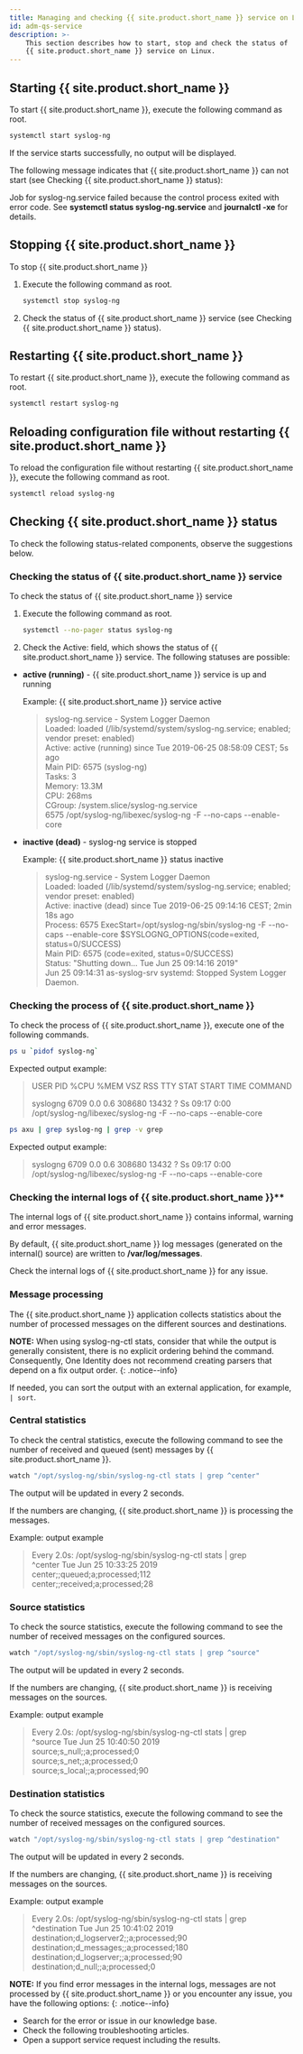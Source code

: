 ```yaml
---
title: Managing and checking {{ site.product.short_name }} service on Linux
id: adm-qs-service
description: >-
    This section describes how to start, stop and check the status of
    {{ site.product.short_name }} service on Linux.
---
```


## Starting {{ site.product.short_name }}

To start {{ site.product.short_name }}, execute the following command as root.

```bash
systemctl start syslog-ng
```

If the service starts successfully, no output will be displayed.

The following message indicates that {{ site.product.short_name }} can not start (see
Checking {{ site.product.short_name }} status):

Job for syslog-ng.service failed because the control process exited with
error code. See **systemctl status syslog-ng.service** and **journalctl
-xe** for details.

## Stopping {{ site.product.short_name }}

To stop {{ site.product.short_name }}

1. Execute the following command as root.

    ```bash
    systemctl stop syslog-ng
    ```

2. Check the status of {{ site.product.short_name }} service (see Checking {{ site.product.short_name }} status).

## Restarting {{ site.product.short_name }}

To restart {{ site.product.short_name }}, execute the following command as root.

```bash
systemctl restart syslog-ng
```

## Reloading configuration file without restarting {{ site.product.short_name }}

To reload the configuration file without restarting {{ site.product.short_name }},
execute the following command as root.

```bash
systemctl reload syslog-ng
```

## Checking {{ site.product.short_name }} status

To check the following status-related components, observe the
suggestions below.

### Checking the status of {{ site.product.short_name }} service

To check the status of {{ site.product.short_name }} service

1. Execute the following command as root.

    ```bash
    systemctl --no-pager status syslog-ng
    ```

2. Check the Active: field, which shows the status of {{ site.product.short_name }} service. The following statuses are possible:

- **active (running)** - {{ site.product.short_name }} service is up and running

    Example: {{ site.product.short_name }} service active  

    > syslog-ng.service - System Logger Daemon  
    > Loaded: loaded (/lib/systemd/system/syslog-ng.service; enabled; vendor preset: enabled)  
    > Active: active (running) since Tue 2019-06-25 08:58:09 CEST; 5s ago  
    > Main PID: 6575 (syslog-ng)  
    > Tasks: 3  
    > Memory: 13.3M  
    > CPU: 268ms  
    > CGroup: /system.slice/syslog-ng.service  
    > 6575 /opt/syslog-ng/libexec/syslog-ng -F --no-caps --enable-core  

- **inactive (dead)** - syslog-ng service is stopped

    Example: {{ site.product.short_name }} status inactive

    > syslog-ng.service - System Logger Daemon  
    > Loaded: loaded (/lib/systemd/system/syslog-ng.service; enabled; vendor preset: enabled)  
    > Active: inactive (dead) since Tue 2019-06-25 09:14:16 CEST; 2min 18s ago  
    > Process: 6575 ExecStart=/opt/syslog-ng/sbin/syslog-ng -F --no-caps --enable-core $SYSLOGNG_OPTIONS(code=exited, status=0/SUCCESS)  
    > Main PID: 6575 (code=exited, status=0/SUCCESS)  
    > Status: "Shutting down... Tue Jun 25 09:14:16 2019"  
    > Jun 25 09:14:31 as-syslog-srv systemd: Stopped System Logger Daemon.

### Checking the process of {{ site.product.short_name }}

To check the process of {{ site.product.short_name }}, execute one of the following commands.

```bash
ps u `pidof syslog-ng`
```

Expected output example:

> USER PID %CPU %MEM VSZ RSS TTY STAT START TIME COMMAND
>  
> syslogng 6709 0.0 0.6 308680 13432 ? Ss 09:17 0:00  
> /opt/syslog-ng/libexec/syslog-ng -F --no-caps --enable-core

```bash
ps axu | grep syslog-ng | grep -v grep
```

Expected output example:

> syslogng 6709 0.0 0.6 308680 13432 ? Ss 09:17 0:00  
> /opt/syslog-ng/libexec/syslog-ng -F --no-caps --enable-core

### Checking the internal logs of {{ site.product.short_name }}**

The internal logs of {{ site.product.short_name }} contains informal, warning and error messages.

By default, {{ site.product.short_name }} log messages (generated on the internal() source) are written to **/var/log/messages**.

Check the internal logs of {{ site.product.short_name }} for any issue.

### Message processing

The {{ site.product.short_name }} application collects statistics about the number of processed messages on the different sources and destinations.

**NOTE:** When using syslog-ng-ctl stats, consider that while the output
is generally consistent, there is no explicit ordering behind the
command. Consequently, One Identity does not recommend creating
parsers that depend on a fix output order.
{: .notice--info}

If needed, you can sort the output with an external application, for
example, `| sort`.

### Central statistics

To check the central statistics, execute the following command to see the number of received and queued (sent) messages by {{ site.product.short_name }}.

```bash
watch "/opt/syslog-ng/sbin/syslog-ng-ctl stats | grep ^center"
```

The output will be updated in every 2 seconds.

If the numbers are changing, {{ site.product.short_name }} is processing the messages.

Example: output example

> Every 2.0s: /opt/syslog-ng/sbin/syslog-ng-ctl stats | grep  
> ^center       Tue Jun 25 10:33:25 2019  
> center;;queued;a;processed;112  
> center;;received;a;processed;28  

### Source statistics

To check the source statistics, execute the following command to see the number of received messages on the configured sources.

```bash
watch "/opt/syslog-ng/sbin/syslog-ng-ctl stats | grep ^source"
```

The output will be updated in every 2 seconds.

If the numbers are changing, {{ site.product.short_name }} is receiving messages on the sources.

Example: output example

> Every 2.0s: /opt/syslog-ng/sbin/syslog-ng-ctl stats | grep  
> ^source      Tue Jun 25 10:40:50 2019  
> source;s_null;;a;processed;0  
> source;s_net;;a;processed;0  
> source;s_local;;a;processed;90  

### Destination statistics

To check the source statistics, execute the following command to see the number of received messages on the configured sources.

```bash
watch "/opt/syslog-ng/sbin/syslog-ng-ctl stats | grep ^destination"
```

The output will be updated in every 2 seconds.

If the numbers are changing, {{ site.product.short_name }} is receiving messages on the sources.

Example: output example

> Every 2.0s: /opt/syslog-ng/sbin/syslog-ng-ctl stats | grep  
> ^destination      Tue Jun 25 10:41:02 2019  
> destination;d_logserver2;;a;processed;90  
> destination;d_messages;;a;processed;180  
> destination;d_logserver;;a;processed;90  
> destination;d_null;;a;processed;0  

**NOTE:** If you find error messages in the internal logs, messages are not
processed by {{ site.product.short_name }} or you encounter any issue, you have the
following options:
{: .notice--info}

- Search for the error or issue in our knowledge base.
- Check the following troubleshooting articles.
- Open a support service request including the results.
